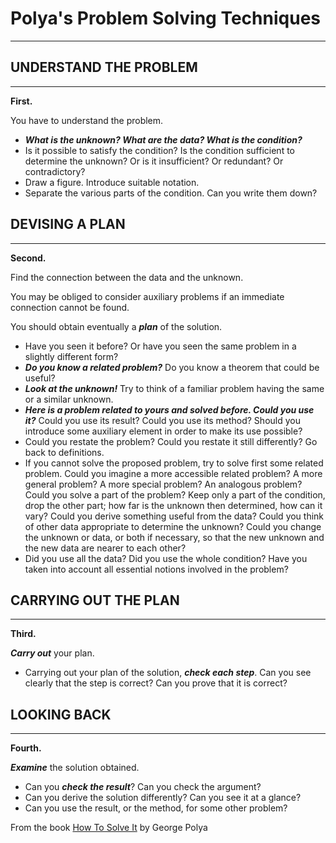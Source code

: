 # Polya's Problem Solving Techniques

-------------------------------------

## UNDERSTAND THE PROBLEM

-------------------------------------
**First.**

You have to understand the problem.

* ___What is the unknown? What are the data? What is the condition?___
* Is it possible to satisfy the condition? Is the condition sufficient to determine the unknown? Or is it insufficient? Or redundant? Or contradictory?
* Draw a figure. Introduce suitable notation.
* Separate the various parts of the condition. Can you write them down?

## DEVISING A PLAN

-------------------------------------
**Second.**

Find the connection between the data and the unknown.

You may be obliged to consider auxiliary problems if an immediate connection cannot be found.

You should obtain eventually a ___plan___ of the solution.

* Have you seen it before? Or have you seen the same problem in a slightly different form?
* ___Do you know a related problem?___ Do you know a theorem that could be useful?
* ___Look at the unknown!___ Try to think of a familiar problem having the same or a similar unknown.
* ___Here is a problem related to yours and solved before. Could you use it?___ Could you use its result? Could you use its method? Should you introduce some auxiliary element in order to make its use possible?
* Could you restate the problem? Could you restate it still differently? Go back to definitions.
* If you cannot solve the proposed problem, try to solve first some related problem. Could you imagine a more accessible related problem? A more general problem? A more special problem? An analogous problem? Could you solve a part of the problem? Keep only a part of the condition, drop the other part; how far is the unknown then determined, how can it vary? Could you derive something useful from the data? Could you think of other data appropriate to determine the unknown? Could you change the unknown or data, or both if necessary, so that the new unknown and the new data are nearer to each other?
* Did you use all the data? Did you use the whole condition? Have you taken into account all essential notions involved in the problem?

## CARRYING OUT THE PLAN

-------------------------------------
**Third.**

___Carry out___ your plan.

* Carrying out your plan of the solution, ___check each step___. Can you see clearly that the step is correct? Can you prove that it is correct?

## LOOKING BACK

-------------------------------------
**Fourth.**

___Examine___ the solution obtained.

* Can you ___check the result___? Can you check the argument?
* Can you derive the solution differently? Can you see it at a glance?
* Can you use the result, or the method, for some other problem?

From the book [How To Solve It](https://www.amazon.com/How-Solve-Aspect-Mathematical-Method-ebook/dp/B0073X0IOA/) by George Polya
